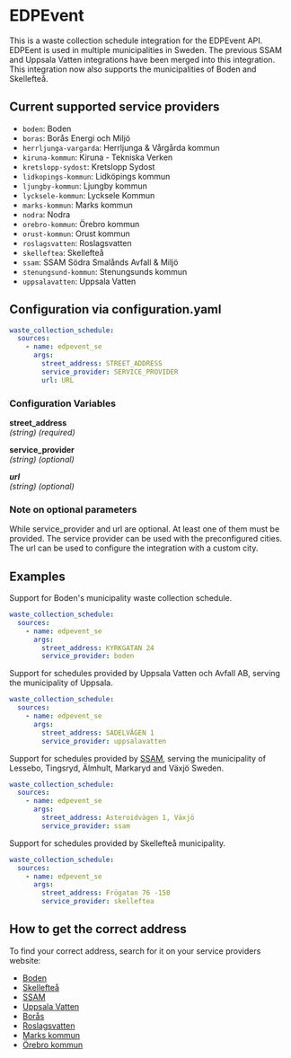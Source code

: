 # EDPEvent

This is a waste collection schedule integration for the EDPEvent API. EDPEent is used in multiple municipalities in Sweden. The previous SSAM and Uppsala Vatten integrations have been merged into this integration.
This integration now also supports the municipalities of Boden and Skellefteå.

## Current supported service providers
<!--Begin of service section-->
- `boden`: Boden
- `boras`: Borås Energi och Miljö
- `herrljunga-vargarda`: Herrljunga & Vårgårda kommun
- `kiruna-kommun`: Kiruna - Tekniska Verken
- `kretslopp-sydost`: Kretslopp Sydost
- `lidkopings-kommun`: Lidköpings kommun
- `ljungby-kommun`: Ljungby kommun
- `lycksele-kommun`: Lycksele Kommun
- `marks-kommun`: Marks kommun
- `nodra`: Nodra
- `orebro-kommun`: Örebro kommun
- `orust-kommun`: Orust kommun
- `roslagsvatten`: Roslagsvatten
- `skelleftea`: Skellefteå
- `ssam`: SSAM Södra Smalånds Avfall & Miljö
- `stenungsund-kommun`: Stenungsunds kommun
- `uppsalavatten`: Uppsala Vatten
<!--End of service section-->

## Configuration via configuration.yaml

```yaml
waste_collection_schedule:
  sources:
    - name: edpevent_se
      args:
        street_address: STREET_ADDRESS
        service_provider: SERVICE_PROVIDER
        url: URL
```

### Configuration Variables

**street_address**  
*(string) (required)*

**service_provider**  
*(string) (optional)*

***url***  
*(string) (optional)*

### Note on optional parameters

While service_provider and url are optional. At least one of them must be provided. The service provider can be used with the preconfigured cities. The url can be used to configure the integration with a custom city.

## Examples

Support for Boden's municipality waste collection schedule.

```yaml
waste_collection_schedule:
  sources:
    - name: edpevent_se
      args:
        street_address: KYRKGATAN 24
        service_provider: boden
```

Support for schedules provided by Uppsala Vatten och Avfall AB, serving the municipality of Uppsala.

```yaml
waste_collection_schedule:
  sources:
    - name: edpevent_se
      args:
        street_address: SADELVÄGEN 1
        service_provider: uppsalavatten
```

Support for schedules provided by [SSAM](https://ssam.se/mitt-ssam/hamtdagar.html), serving the municipality of Lessebo, Tingsryd, Älmhult, Markaryd and Växjö Sweden.

```yaml
waste_collection_schedule:
  sources:
    - name: edpevent_se
      args:
        street_address: Asteroidvägen 1, Växjö
        service_provider: ssam
```

Support for schedules provided by Skellefteå municipality.

```yaml
waste_collection_schedule:
  sources:
    - name: edpevent_se
      args:
        street_address: Frögatan 76 -150
        service_provider: skelleftea
```

## How to get the correct address

To find your correct address, search for it on your service providers website:

- [Boden](https://www.boden.se/boende-trafik/avfall-och-aterbruk/avfall-395A)
- [Skellefteå](https://skelleftea.se/invanare/startsida/bygga-bo-och-miljo/avfall-och-atervinning/sophamtning---nar-toms-soporna)
- [SSAM](https://ssam.se/mitt-ssam/hamtdagar.html)
- [Uppsala Vatten](https://www.uppsalavatten.se/sjalvservice/hamtningar-och-berakningar/dag-for-sophamtning-och-slamtomning)
- [Borås](https://www.borasem.se/webb/privat/avfallochatervinning/abonnemangforhushallsavfall/nastatomningsdag.4.5a231a8f188bd840a1327da.html)
- [Roslagsvatten](https://roslagsvatten.se/hamtningsschema)
- [Marks kommun](https://va-renhallning.mark.se/FutureWebBasic/SimpleWastePickup/SimpleWastePickup)
- [Örebro kommun](https://www.orebro.se/bygga-bo--trafik/avfall--atervinning/tomningsdag--avfallspasar/sok-tomningsdag-pa-adress.html)
